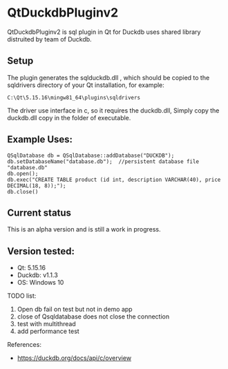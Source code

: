 
# QtDuckdbPluginv2

 QtDuckdbPluginv2 is sql plugin in Qt for Duckdb uses shared library  distruited by team of Duckdb.



## Setup
The plugin generates the sqlduckdb.dll , which should be copied to the sqldrivers directory of your Qt installation, for example:

```
C:\Qt\5.15.16\mingw81_64\plugins\sqldrivers
```

The driver use interface in c, so it requires the duckdb.dll, Simply copy the duckdb.dll copy in the folder of executable. 

## Example Uses:

```
QSqlDatabase db = QSqlDatabase::addDatabase("DUCKDB");
db.setDatabaseName("database.db");  //persistent database file "database.db"
db.open();
db.exec("CREATE TABLE product (id int, description VARCHAR(40), price  DECIMAL(18, 8));");
db.close()
```


## Current status
This is an alpha version and is still a work in progress.


## Version tested:
- Qt: 5.15.16
- Duckdb: v1.1.3
- OS: Windows 10

TODO list:

1. Open db fail on test but not in demo app
2. close of Qsqldatabase does not close the connection
3. test with multithread
4. add performance test

References:

- https://duckdb.org/docs/api/c/overview